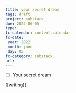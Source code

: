 ```yaml
---
title: your secret dream
tags: draft
project: substack
due: 2022-06-05
type: 
fc-calendar: content calendar
fc-date:
 year: 2022
 month: june
 day: 05
fc-category: substack
url:
---
```


- [ ] Your secret dream

[[writing]]